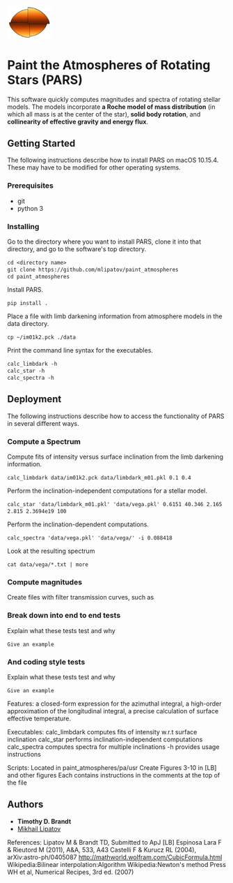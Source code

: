 <img src="logo.png" width="20%">

# Paint the Atmospheres of Rotating Stars (PARS)

This software quickly computes magnitudes and spectra of rotating stellar models. The models incorporate **a Roche model of mass distribution** (in which all mass is at the center of the star), **solid body rotation**, and **collinearity of effective gravity and energy flux**.

## Getting Started

The following instructions describe how to install PARS on macOS 10.15.4. These may have to be modified for other operating systems.

### Prerequisites

* git
* python 3

### Installing

Go to the directory where you want to install PARS, clone it into that directory, and go to the software's top directory.
```
cd <directory name>
git clone https://github.com/mlipatov/paint_atmospheres
cd paint_atmospheres
```

Install PARS.
```
pip install .
```

Place a file with limb darkening information from atmosphere models in the data directory.
```
cp ~/im01k2.pck ./data
```

Print the command line syntax for the executables.
```
calc_limbdark -h
calc_star -h
calc_spectra -h
```

## Deployment

The following instructions describe how to access the functionality of PARS in several different ways.

### Compute a Spectrum

Compute fits of intensity versus surface inclination from the limb darkening information.
```
calc_limbdark data/im01k2.pck data/limbdark_m01.pkl 0.1 0.4
```

Perform the inclination-independent computations for a stellar model.
```
calc_star 'data/limbdark_m01.pkl' 'data/vega.pkl' 0.6151 40.346 2.165 2.815 2.3694e19 100
```

Perform the inclination-dependent computations.
```
calc_spectra 'data/vega.pkl' 'data/vega/' -i 0.088418
```

Look at the resulting spectrum
```
cat data/vega/*.txt | more
```

### Compute magnitudes

Create files with filter transmission curves, such as [](other_file.md)

### Break down into end to end tests

Explain what these tests test and why

```
Give an example
```

### And coding style tests

Explain what these tests test and why

```
Give an example
```


Features:
	a closed-form expression for the azimuthal integral,
	a high-order approximation of the longitudinal integral,
	a precise calculation of surface effective temperature.

Executables:
	calc_limbdark computes fits of intensity w.r.t surface inclination
	calc_star performs inclination-independent computations
	calc_spectra computes spectra for multiple inclinations
	<command> -h provides usage instructions

Scripts:
	Located in paint_atmospheres/pa/usr
	Create Figures 3-10 in [LB] and other figures
	Each contains instructions in the comments at the top of the file 

## Authors

* **Timothy D. Brandt**
* [Mikhail Lipatov](https://github.com/mlipatov/)

References: 
	Lipatov M & Brandt TD, Submitted to ApJ [LB]
	Espinosa Lara F & Rieutord M (2011), A&A, 533, A43
	Castelli F & Kurucz RL (2004), arXiv:astro-ph/0405087 
	http://mathworld.wolfram.com/CubicFormula.html
	Wikipedia:Bilinear interpolation:Algorithm
	Wikipedia:Newton's method
	Press WH et al, Numerical Recipes, 3rd ed. (2007) 
